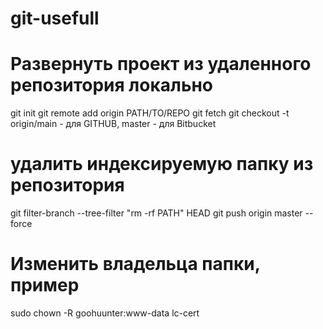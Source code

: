 # git-usefull

# Развернуть проект из удаленного репозитория локально
git init
git remote add origin PATH/TO/REPO
git fetch
git checkout -t origin/main - для GITHUB, master - для Bitbucket

# удалить индексируемую папку из репозитория

git filter-branch --tree-filter "rm -rf PATH" HEAD
git push origin master --force

# Изменить владельца папки, пример
sudo chown -R goohuunter:www-data lc-cert


